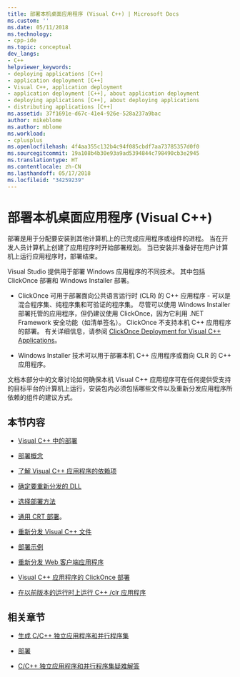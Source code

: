 ```yaml
---
title: 部署本机桌面应用程序 (Visual C++) | Microsoft Docs
ms.custom: ''
ms.date: 05/11/2018
ms.technology:
- cpp-ide
ms.topic: conceptual
dev_langs:
- C++
helpviewer_keywords:
- deploying applications [C++]
- application deployment [C++]
- Visual C++, application deployment
- application deployment [C++], about application deployment
- deploying applications [C++], about deploying applications
- distributing applications [C++]
ms.assetid: 37f1691e-d67c-41e4-926e-528a237a9bac
author: mikeblome
ms.author: mblome
ms.workload:
- cplusplus
ms.openlocfilehash: 4f4aa355c132b4c94f085cbdf7aa73785357d0f0
ms.sourcegitcommit: 19a108b4b30e93a9ad5394844c798490cb3e2945
ms.translationtype: HT
ms.contentlocale: zh-CN
ms.lasthandoff: 05/17/2018
ms.locfileid: "34259239"
---
```

# <a name="deploying-native-desktop-applications-visual-c"></a>部署本机桌面应用程序 (Visual C++)

部署是用于分配要安装到其他计算机上的已完成应用程序或组件的进程。 当在开发人员计算机上创建了应用程序时开始部署规划。 当已安装并准备好在用户计算机上运行应用程序时，部署结束。

Visual Studio 提供用于部署 Windows 应用程序的不同技术。 其中包括 ClickOnce 部署和 Windows Installer 部署。

- ClickOnce 可用于部署面向公共语言运行时 (CLR) 的 C++ 应用程序 - 可以是混合程序集、纯程序集和可验证的程序集。 尽管可以使用 Windows Installer 部署托管的应用程序，但仍建议使用 ClickOnce，因为它利用 .NET Framework 安全功能（如清单签名）。 ClickOnce 不支持本机 C++ 应用程序的部署。 有关详细信息，请参阅 [ClickOnce Deployment for Visual C++ Applications](../ide/clickonce-deployment-for-visual-cpp-applications.md)。

- Windows Installer 技术可以用于部署本机 C++ 应用程序或面向 CLR 的 C++ 应用程序。

文档本部分中的文章讨论如何确保本机 Visual C++ 应用程序可在任何提供受支持的目标平台的计算机上运行，安装包内必须包括哪些文件以及重新分发应用程序所依赖的组件的建议方式。

## <a name="in-this-section"></a>本节内容

- [Visual C++ 中的部署](../ide/deployment-in-visual-cpp.md)

- [部署概念](../ide/deployment-concepts.md)

- [了解 Visual C++ 应用程序的依赖项](../ide/understanding-the-dependencies-of-a-visual-cpp-application.md)

- [确定要重新分发的 DLL](../ide/determining-which-dlls-to-redistribute.md)

- [选择部署方法](../ide/choosing-a-deployment-method.md)

- [通用 CRT 部署](universal-crt-deployment.md)。

- [重新分发 Visual C++ 文件](../ide/redistributing-visual-cpp-files.md)

- [部署示例](../ide/deployment-examples.md)

- [重新分发 Web 客户端应用程序](../ide/redistributing-web-client-applications.md)

- [Visual C++ 应用程序的 ClickOnce 部署](../ide/clickonce-deployment-for-visual-cpp-applications.md)

- [在以前版本的运行时上运行 C++ /clr 应用程序](../ide/running-a-cpp-clr-application-on-a-previous-runtime-version.md)

## <a name="related-sections"></a>相关章节

- [生成 C/C++ 独立应用程序和并行程序集](../build/building-c-cpp-isolated-applications-and-side-by-side-assemblies.md)

- [部署](/dotnet/framework/deployment/index)

- [C/C++ 独立应用程序和并行程序集疑难解答](../build/troubleshooting-c-cpp-isolated-applications-and-side-by-side-assemblies.md)